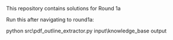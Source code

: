 This repository contains solutions for Round 1a

Run this after navigating to round1a:

python src\pdf_outline_extractor.py input\knowledge_base output